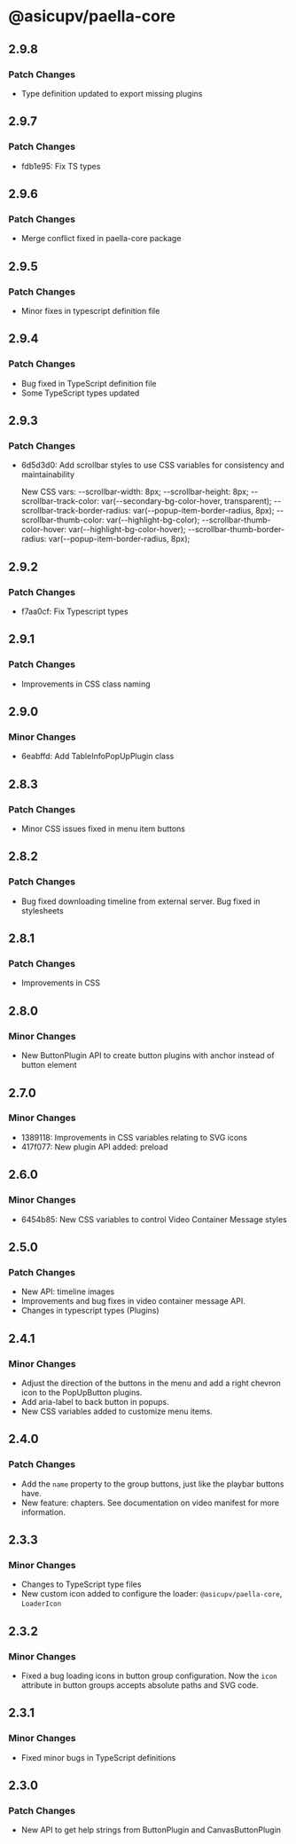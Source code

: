 # @asicupv/paella-core

## 2.9.8

### Patch Changes

- Type definition updated to export missing plugins

## 2.9.7

### Patch Changes

- fdb1e95: Fix TS types

## 2.9.6

### Patch Changes

- Merge conflict fixed in paella-core package

## 2.9.5

### Patch Changes

- Minor fixes in typescript definition file

## 2.9.4

### Patch Changes

- Bug fixed in TypeScript definition file
- Some TypeScript types updated

## 2.9.3

### Patch Changes

- 6d5d3d0: Add scrollbar styles to use CSS variables for consistency and maintainability

  New CSS vars:
  --scrollbar-width: 8px;
  --scrollbar-height: 8px;
  --scrollbar-track-color: var(--secondary-bg-color-hover, transparent);
  --scrollbar-track-border-radius: var(--popup-item-border-radius, 8px);
  --scrollbar-thumb-color: var(--highlight-bg-color);
  --scrollbar-thumb-color-hover: var(--highlight-bg-color-hover);
  --scrollbar-thumb-border-radius: var(--popup-item-border-radius, 8px);

## 2.9.2

### Patch Changes

- f7aa0cf: Fix Typescript types

## 2.9.1

### Patch Changes

- Improvements in CSS class naming

## 2.9.0

### Minor Changes

- 6eabffd: Add TableInfoPopUpPlugin class

## 2.8.3

### Patch Changes

- Minor CSS issues fixed in menu item buttons

## 2.8.2

### Patch Changes

- Bug fixed downloading timeline from external server. Bug fixed in stylesheets

## 2.8.1

### Patch Changes

- Improvements in CSS

## 2.8.0

### Minor Changes

- New ButtonPlugin API to create button plugins with anchor instead of button element

## 2.7.0

### Minor Changes

- 1389118: Improvements in CSS variables relating to SVG icons
- 417f077: New plugin API added: preload

## 2.6.0

### Minor Changes

- 6454b85: New CSS variables to control Video Container Message styles

## 2.5.0

### Patch Changes

- New API: timeline images
- Improvements and bug fixes in video container message API.
- Changes in typescript types (Plugins)

## 2.4.1

### Minor Changes

- Adjust the direction of the buttons in the menu and add a right chevron icon to the PopUpButton plugins.
- Add aria-label to back button in popups.
- New CSS variables added to customize menu items.

## 2.4.0

### Patch Changes

- Add the `name` property to the group buttons, just like the playbar buttons have.
- New feature: chapters. See documentation on video manifest for more information.

## 2.3.3

### Minor Changes

- Changes to TypeScript type files
- New custom icon added to configure the loader: `@asicupv/paella-core`, `LoaderIcon`

## 2.3.2

### Minor Changes

- Fixed a bug loading icons in button group configuration. Now the `icon` attribute in button groups accepts absolute paths and SVG code.

## 2.3.1

### Minor Changes

- Fixed minor bugs in TypeScript definitions

## 2.3.0

### Patch Changes

- New API to get help strings from ButtonPlugin and CanvasButtonPlugin
